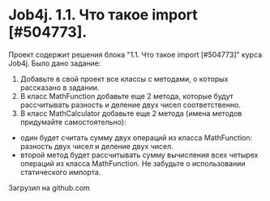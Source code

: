 # Job4j. 1.1. Что такое import [#504773].
Проект содержит решения блока "1.1. Что такое import [#504773]" курса Job4j.
Было дано задание:
1. Добавьте в свой проект все классы с методами, о которых рассказано в задании.
2. В класс MathFunction добавьте еще 2 метода, которые будут рассчитывать разность и деление двух чисел соответственно.
3. В класс MathCalculator добавьте еще 2 метода (имена методов придумайте самостоятельно):
- один будет считать сумму двух операций из класса MathFunction: разность двух чисел и деление двух чисел.
- второй метод будет рассчитывать сумму вычисления всех четырех операций из класса MathFunction.
Не забудьте о использовании статического импорта.

Загрузил на github.com